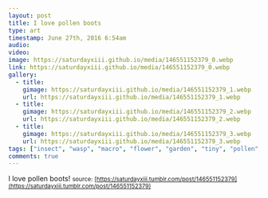 ```yaml
---
layout: post
title: I love pollen boots
type: art
timestamp: June 27th, 2016 6:54am
audio: 
video: 
image: https://saturdayxiii.github.io/media/146551152379_0.webp
link: https://saturdayxiii.github.io/media/146551152379_0.webp
gallery:
  - title: 
    gimage: https://saturdayxiii.github.io/media/146551152379_1.webp
    url: https://saturdayxiii.github.io/media/146551152379_1.webp
  - title: 
    gimage: https://saturdayxiii.github.io/media/146551152379_2.webp
    url: https://saturdayxiii.github.io/media/146551152379_2.webp
  - title: 
    gimage: https://saturdayxiii.github.io/media/146551152379_3.webp
    url: https://saturdayxiii.github.io/media/146551152379_3.webp
tags: ["insect", "wasp", "macro", "flower", "garden", "tiny", "pollen", "photography"]
comments: true
---
```

I love pollen boots!
<small>source: [https://saturdayxiii.tumblr.com/post/146551152379](https://saturdayxiii.tumblr.com/post/146551152379)</small>